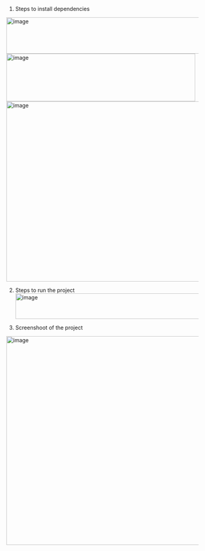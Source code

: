 1.	Steps to install dependencies
<img width="561" height="95" alt="image" src="https://github.com/user-attachments/assets/db7d2f10-c7c3-40fc-be52-53c3308d015d" />
<img width="495" height="125" alt="image" src="https://github.com/user-attachments/assets/f3bcb9f8-2019-490a-a3ef-4f40dc47eef7" />
<img width="866" height="472" alt="image" src="https://github.com/user-attachments/assets/e99e7ede-649c-46a9-8aac-b89250c291a5" />

2.	Steps to run the project
	<img width="527" height="67" alt="image" src="https://github.com/user-attachments/assets/3da8c846-2ec7-4f20-baa1-deefd226c94d" />
 
3.	Screenshoot of the project
   <img width="817" height="547" alt="image" src="https://github.com/user-attachments/assets/9d2812aa-5af2-4df7-b83a-b74453f63699" />

